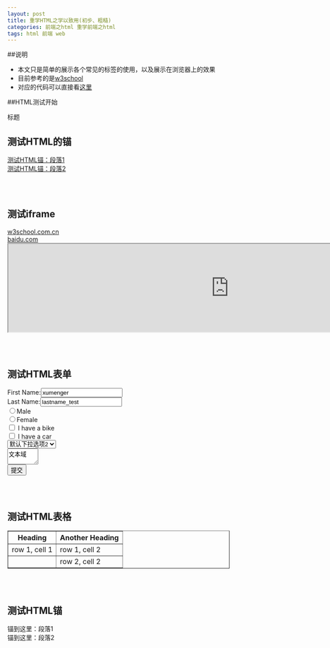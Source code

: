 ```yaml
---
layout: post
title: 重学HTML之学以致用(初步、粗糙)
categories: 前端之html 重学前端之html
tags: html 前端 web
---
```


##说明

* 本文只是简单的展示各个常见的标签的使用，以及展示在浏览器上的效果
* 目前参考的是[w3school](http://www.w3school.com.cn/html/index.asp)
* 对应的代码可以直接看[这里](https://raw.githubusercontent.com/xumenger/xumenger.github.io/master/_posts/2016-04-03-html-20160403.md)

##HTML测试开始

<html>
<head> <meta http-equiv="Content-Type" content="text/html; charset=utf-8" />
<titie>标题</title>
</head>

<body>
<h2>测试HTML的锚</h2>
<a href='#s1'>测试HTML锚：段落1</a></br>
<a href='#s2'>测试HTML锚：段落2</a></br>

</br></br>
<h2>测试iframe</h2>
<a href="http://www.w3school.com.cn" target="iframe_a">w3school.com.cn</a></br>
<a href="http://www.baidu.com" target="iframe_a">baidu.com</a>
<iframe src="http://www.baidu.com" width="1000" height="200" name="iframe_a"></iframe>

</br></br>
<h2>测试HTML表单</h2>
<form>
First Name:<input type="text" name="firstname" value="xumenger" /></br>
Last Name:<input type="text" name="lastname" value="lastname_test" /></br>
<input type="radio" name="sex" value="male" />Male</br>
<input type="radio" name="sex" value="female" />Female</br>
<input type="checkbox" name="bike" /> I have a bike</br>
<input type="checkbox" name="car" /> I have a car</br>
<select>
<option>下拉选项1
<option selected>默认下拉选项2
<option>下拉选项3
</select></br>
<textarea name="Comment" rows="2" cols="6">文本域</textarea></br>
<input type="submit" value="提交" />
</form>

</br></br>
<h2>测试HTML表格</h2>
<table border="1">
<tr>
<th>Heading</th>
<th>Another Heading</th>
</tr>
<tr>
<td>row 1, cell 1</td>
<td>row 1, cell 2</td>
</tr>
<tr>
<td>&nbsp;</td>
<td>row 2, cell 2</td>
</tr>
</table>

</br></br>
<h2>测试HTML锚</h2>
<a name = 's1'>锚到这里：段落1</a></br>
<a name = 's2'>锚到这里：段落2</a></br>
</body>
</html>
